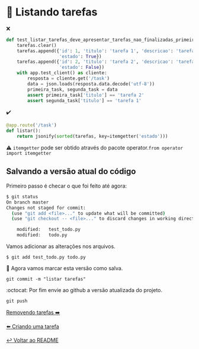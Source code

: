 # :book: Listando tarefas

:x:

```python
def test_listar_tarefas_deve_apresentar_tarefas_nao_finalizadas_primeiro():
    tarefas.clear()
    tarefas.append({'id': 1, 'titulo': 'tarefa 1', 'descricao': 'tarefa de numero 1',
                    'estado': True})
    tarefas.append({'id': 2, 'titulo': 'tarefa 2', 'descricao': 'tarefa de numero 2',
                    'estado': False})
    with app.test_client() as cliente:
        resposta = cliente.get('/task')
        data = json.loads(resposta.data.decode('utf-8'))
        primeira_task, segunda_task = data
        assert primeira_task['titulo'] == 'tarefa 2'
        assert segunda_task['titulo'] == 'tarefa 1'
```


:heavy_check_mark:

```python
@app.route('/task')
def listar():
    return jsonify(sorted(tarefas, key=itemgetter('estado')))
```

:warning: `itemgetter` pode ser obtido através do pacote operator.`from operator import itemgetter`

## Salvando a versão atual do código

Primeiro passo é checar o que foi feito até agora:

```bash
$ git status
On branch master
Changes not staged for commit:
  (use "git add <file>..." to update what will be committed)
  (use "git checkout -- <file>..." to discard changes in working directory)

	modified:   test_todo.py
	modified:   todo.py
```

Vamos adicionar as alterações nos arquivos.

`$ git add test_todo.py todo.py`

:floppy_disk: Agora vamos marcar esta versão como salva.

`git commit -m "listar tarefas"`

:octocat: Por fim envie ao github a versão atualizada do projeto.

`git push`

[Removendo tarefas :arrow_right:](remover.md)

[:arrow_left: Criando uma tarefa](criar.md)

[:leftwards_arrow_with_hook: Voltar ao README ](README.md)
